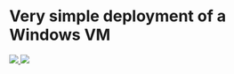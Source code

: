 # Very simple deployment of a Windows VM

<a href="https://portal.azure.com/#create/Microsoft.Template/uri/https%3A%2F%2Fraw.githubusercontent.com%2Fcemvarol%2FVnetTemplate%2Fmaster%2FVnet01.json" target="_blank">
    <img src="http://azuredeploy.net/deploybutton.png"/>
</a>

<a href="http://armviz.io/#/?load=https%3A%2F%2Fraw.githubusercontent.com%2Fcemvarol%2FVnetTemplate%2Fmaster%2FVnet01.json" target="_blank">
    <img src="http://armviz.io/visualizebutton.png"/>
</a>
